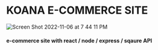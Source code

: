 <h1>KOANA E-COMMERCE SITE</h2>

![Screen Shot 2022-11-06 at 7 44 11 PM](https://user-images.githubusercontent.com/86641253/200239040-3c00f1c4-8805-48c1-93c9-e9092122277a.png)

<h4>e-commerce site with react / node / express / sqaure API</h4>
